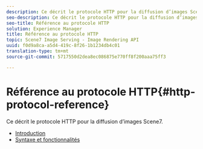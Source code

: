 ```yaml
---
description: Ce décrit le protocole HTTP pour la diffusion d’images Scene7.
seo-description: Ce décrit le protocole HTTP pour la diffusion d’images Scene7.
seo-title: Référence au protocole HTTP
solution: Experience Manager
title: Référence au protocole HTTP
topic: Scene7 Image Serving - Image Rendering API
uuid: f0d9a8ca-a5d4-419c-8f26-1b1234db4c01
translation-type: tm+mt
source-git-commit: 5717550d2dea8ec086875e770ff8f200aaa75ff3

---
```



# Référence au protocole HTTP{#http-protocol-reference}

Ce décrit le protocole HTTP pour la diffusion d’images Scene7.

* [Introduction](/help/aem-is-ir-api/is-api/http-ref/image-serving-api-ref/c-http-protocol-reference/c-introduction/c-introduction.md)
* [Syntaxe et fonctionnalités](/help/aem-is-ir-api/is-api/http-ref/image-serving-api-ref/c-http-protocol-reference/c-syntax-and-features/c-syntax-and-features.md)
